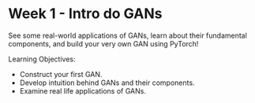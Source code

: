 # Week 1 - Intro do GANs

See some real-world applications of GANs, learn about their fundamental components, and build your very own GAN using PyTorch!

Learning Objectives:

* Construct your first GAN.
* Develop intuition behind GANs and their components.
* Examine real life applications of GANs.